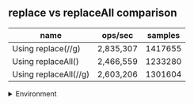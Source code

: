 ## replace vs replaceAll comparison

|name|ops/sec|samples|
|-|-|-|
|Using replace(//g)|2,835,307|1417655|
|Using replaceAll()|2,466,559|1233280|
|Using replaceAll(//g)|2,603,206|1301604|


<details>
<summary>Environment</summary>

* __Machine:__ linux x64 | 4 vCPUs | 15.2GB Mem
* __Run:__ Mon Jun 24 2024 00:55:55 GMT+0000 (Coordinated Universal Time)
</details>

<!--
{"environment":{"platform":"linux","arch":"x64","cpus":4,"totalMemory":15.245216369628906},"benchmarks":[{"name":"Using replace(//g)","opsSec":2835307.093327978,"samples":1417655},{"name":"Using replaceAll()","opsSec":2466559.2444081856,"samples":1233280},{"name":"Using replaceAll(//g)","opsSec":2603206.7409862936,"samples":1301604}]}-->

